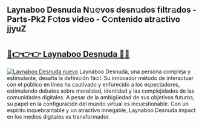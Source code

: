 ## Laynaboo Desnuda N𝚞𝚎vos desn𝚞dos filtr𝚊dos - Parts-Pk2 F𝚘tos vid𝚎o - C𝚘ntenido atr𝚊ctivo jjyuZ

# <h2><a href="http://mb74uh.tromn.icu/?c=Laynaboo+Desnuda">🔗👉👉👉 Laynaboo Desnuda 🔗🔗</a></h2>

[![Laynaboo Desnuda nuevo](https://i.imgur.com/pEAQMta.gif)](http://mb74uh.tromn.icu/?c=Laynaboo+Desnuda)
Laynaboo Desnuda, una persona compleja y estimulante, desafía la definición fácil. Su innovador método de interactuar con el público en línea ha cautivado y enfurecido a los espectadores, estimulando debates sobre moralidad, identidad y las complejidades de las comunidades digitales. A pesar de la ambigüedad de sus objetivos futuros, su papel en la configuración del mundo virtual es incuestionable. Con un espíritu inquebrantable y un atractivo innegable, Laynaboo Desnuda impact en los medios digitales es transformador.
